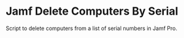 # Jamf Delete Computers By Serial
Script to delete computers from a list of serial numbers in Jamf Pro.
